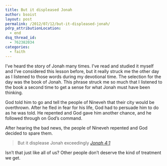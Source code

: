 ```yaml
---
title: But it displeased Jonah
author: bsoist
layout: post
permalink: /2012/07/12/but-it-displeased-jonah/
pdrp_attributionLocation:
  - end
dsq_thread_id:
  - 762382034
categories:
  - faith
---
```

I&#8217;ve heard the story of Jonah many times. I&#8217;ve read and studied it myself and I&#8217;ve considered this lesson before, but it really struck me the other day as I listened to those words during my devotional time. The selection for the day was the book of Jonah. This phrase struck me so much that I listened to the book a second time to get a sense for what Jonah must have been thinking.

God told him to go and tell the people of Nineveh that their city would be overthrown. After he fled in fear for his life, God had to persuade him to do as he was told. He repented and God gave him another chance, and he followed through on God&#8217;s command.

After hearing the bad news, the people of Nineveh repented and God decided to spare them. 

> But it displease Jonah exceedingly <cite> <a href="http://www.biblegateway.com/passage/?search=jonah%204:1&version=NIV">Jonah 4:1</a> </cite>

Isn&#8217;t that just like all of us? Other people don&#8217;t deserve the kind of treatment we get.
